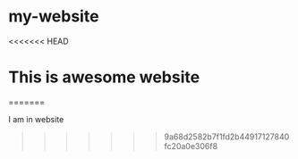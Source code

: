 # my-website



<<<<<<< HEAD
# This is awesome website
=======

I am in website
>>>>>>> 9a68d2582b7f1fd2b44917127840fc20a0e306f8
